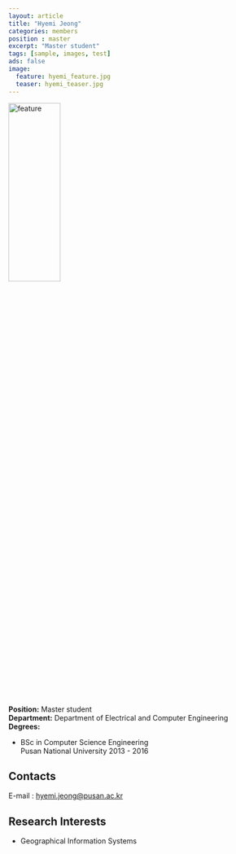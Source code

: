```yaml
---
layout: article
title: "Hyemi Jeong"
categories: members
position : master
excerpt: "Master student"
tags: [sample, images, test]
ads: false
image:
  feature: hyemi_feature.jpg
  teaser: hyemi_teaser.jpg
---
```


<div><img style="width: 45%; height: 30%" src="{{ site.baseurl }}/images/{{ page.image.feature }}" alt="feature" ></div>

**Position:** Master student <br/>
**Department:** Department of Electrical and Computer Engineering <br/>
**Degrees:** <br/>
* BSc in Computer Science Engineering <br/>
Pusan National University 2013 - 2016

## Contacts

E-mail : hyemi.jeong@pusan.ac.kr <br/>

## Research Interests

* Geographical Information Systems
